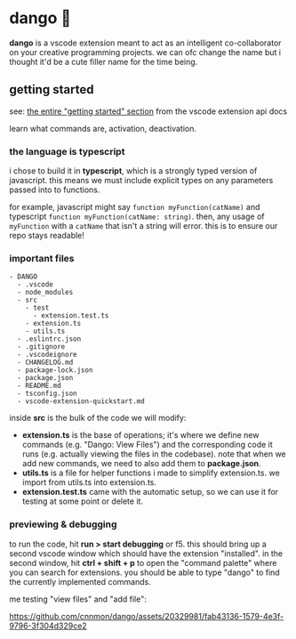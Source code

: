 # dango 🍡

**dango** is a vscode extension meant to act as an intelligent co-collaborator on your creative programming projects. we can ofc change the name but i thought it'd be a cute filler name for the time being.

## getting started
see: [the entire "getting started" section](https://code.visualstudio.com/api/get-started/your-first-extension) from the vscode extension api docs

learn what commands are, activation, deactivation.

### the language is typescript

i chose to build it in **typescript**, which is a strongly typed version of javascript. this means we must include explicit types on any parameters passed into to functions.

for example, javascript might say `function myFunction(catName)` and typescript `function myFunction(catName: string)`. then, any usage of `myFunction` with a `catName` that isn't a string will error. this is to ensure our repo stays readable!

### important files

```
- DANGO
  - .vscode
  - node_modules
  - src
    - test
      - extension.test.ts
    - extension.ts
    - utils.ts
  - .eslintrc.json
  - .gitignore
  - .vscodeignore
  - CHANGELOG.md
  - package-lock.json
  - package.json
  - README.md
  - tsconfig.json
  - vscode-extension-quickstart.md
```

inside **src** is the bulk of the code we will modify:

- **extension.ts** is the base of operations; it's where we define new commands (e.g. "Dango: View Files") and the corresponding code it runs (e.g. actually viewing the files in the codebase). note that when we add new commands, we need to also add them to **package.json**.
- **utils.ts** is a file for helper functions i made to simplify extension.ts. we import from utils.ts into extension.ts.
- **extension.test.ts** came with the automatic setup, so we can use it for testing at some point or delete it.

### previewing & debugging

to run the code, hit **run > start debugging** or f5. this should bring up a second vscode window which should have the extension "installed". in the second window, hit **ctrl + shift + p** to open the "command palette" where you can search for extensions. you should be able to type "dango" to find the currently implemented commands.

me testing "view files" and "add file":

https://github.com/cnnmon/dango/assets/20329981/fab43136-1579-4e3f-9796-3f304d329ce2
